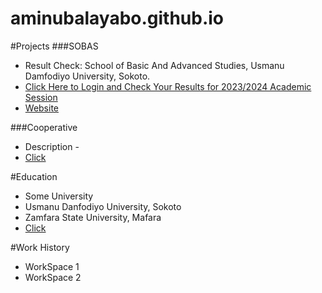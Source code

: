 # aminubalayabo.github.io

#Projects
###SOBAS
- Result Check: School of Basic And Advanced Studies, Usmanu Damfodiyo University, Sokoto.
- [Click Here to Login and Check Your Results for 2023/2024 Academic Session](https://script.google.com/macros/s/AKfycbxq-g3u3dO1F4XEy_g86exhWBB2a952iYFsWjDgXXTRUtBQLE5i4sk2558IWA2vdp7g7w/exec)
- [Website](website.html)
  
###Cooperative
- Description - 
- [Click](https://script.google.com/macros/s/AKfycbz11_Bylx3amIqfC4yBbfNdDgQuJivNSayZ31nUxi14e2L8pnMaZ73DmUX5s_nBqmdq/exec)
  
#Education
- Some University
- Usmanu Danfodiyo University, Sokoto
- Zamfara State University, Mafara
- [Click](moveable_toothpick.html)

#Work History
- WorkSpace 1
- WorkSpace 2
